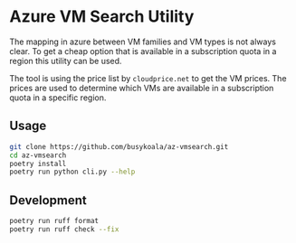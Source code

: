 # Azure VM Search Utility

The mapping in azure between VM families and VM types is not always clear.
To get a cheap option that is available in a subscription quota in a region
this utility can be used.

The tool is using the price list by `cloudprice.net` to get the VM prices.
The prices are used to determine which VMs are available in a subscription
quota in a specific region.

## Usage

```bash
git clone https://github.com/busykoala/az-vmsearch.git
cd az-vmsearch
poetry install
poetry run python cli.py --help
```

## Development

```bash
poetry run ruff format
poetry run ruff check --fix
```
